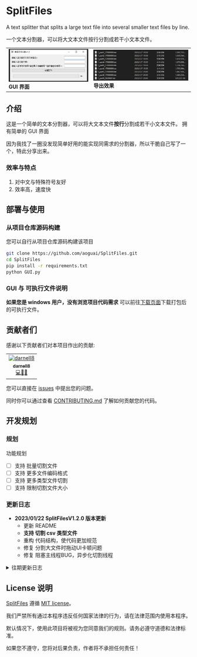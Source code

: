 # SplitFiles

A text splitter that splits a large text file into several smaller text files by line.

一个文本分割器，可以将大文本文件按行分割成若干小文本文件。

<!-- markdownlint-disable MD033 -->
<table>
  <tr>
    <td>
      <img src="https://github.com/aoguai/SplitFiles/blob/master/images/0.png"/>
      <br><b>GUI 界面</b>
    </td>
    <td>
      <img src="https://github.com/aoguai/SplitFiles/blob/master/images/1.png"/>
      <br><b>导出效果</b>
    </td>
  </tr>
</table>
<!-- markdownlint-enable MD033 -->

## 介绍

这是一个简单的文本分割器，可以将大文本文件**按行**分割成若干小文本文件。
拥有简单的 GUI 界面

因为我找了一圈没发现简单好用的能实现同需求的分割器，所以干脆自己写了一个，特此分享出来。

### 效率与特点

1. 对中文与特殊符号友好
2. 效率高，速度快


## 部署与使用

### 从项目仓库源码构建

您可以自行从项目仓库源码构建该项目
```bash
git clone https://github.com/aoguai/SplitFiles.git
cd SplitFiles
pip install -r requirements.txt
python GUI.py
```

### GUI 与 可执行文件说明

**如果您是 windows 用户，没有浏览项目代码需求**
可以前往[下载页面](https://github.com/aoguai/SplitFiles/releases)下载打包后的可执行文件。

## 贡献者们

感谢以下贡献者们对本项目作出的贡献:
<!-- ALL-CONTRIBUTORS-LIST:START - Do not remove or modify this section -->
<!-- prettier-ignore-start -->
<!-- markdownlint-disable -->
<table>
  <tbody>
    <tr>
      <td align="center" valign="top" width="100%"><a href="https://github.com/darnell8"><img src="https://avatars.githubusercontent.com/u/119397407?v=4?s=100" width="100px;" alt="darnell8"/><br /><sub><b>darnell8</b></sub></a><br /><a href="https://github.com/aoguai/SplitFiles/commits/master?author=darnell8" title="Code">💻</a><a href="https://github.com/aoguai/SplitFiles/issues?q=author:darnell8" title="Bug reports">🐛</a><a href="https://github.com/aoguai/SplitFiles/commits/master?author=darnell8" title="Bug reports">🚧</a></td>
    </tr>
  </tbody>
</table>

<!-- markdownlint-restore -->
<!-- prettier-ignore-end -->

<!-- ALL-CONTRIBUTORS-LIST:END -->

您可以直接在 [issues](https://github.com/aoguai/SplitFiles/issues)
中提出您的问题。

同时你可以通过查看 [CONTRIBUTING.md](https://github.com/aoguai/SplitFiles/blob/master/docs/CONTRIBUTING.md)
了解如何贡献您的代码。

## 开发规划

### 规划

功能规划

- [ ] 支持 批量切割文件
- [ ] 支持 更多文件编码格式
- [ ] 支持 更多类型文件切割
- [ ] 支持 限制切割文件大小

### 更新日志

- **2023/01/22 SplitFilesV1.2.0 版本更新**
  - 更新 README
  - **支持 切割 csv 类型文件**
  - 重构 代码结构，使代码更加规范
  - 修复 分割大文件时拖动UI卡顿问题
  - 修复 阻塞主线程BUG，异步化切割线程

<details> 
    <summary>往期更新日志</summary>

- **2023/01/08 SplitFilesV1.1.0 版本更新**
  - 支持 拖拽文件导入路径
- **2023/01/07 SplitFilesV1.0.0 版本更新**
  - 项目 创建
</details>

## License 说明

[SplitFiles](https://github.com/aoguai/SplitFiles) 遵循 [MIT license](LICENSE)。

我们严禁所有通过本程序违反任何国家法律的行为，请在法律范围内使用本程序。

默认情况下，使用此项目将被视为您同意我们的规则。请务必遵守道德和法律标准。

如果您不遵守，您将对后果负责，作者将不承担任何责任！